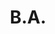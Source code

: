 ---
title: B.A.
date: 
draft: false

# descripcion
description : Aro de plata pasante

materials: Plata 925

color: Plateado

dimensions: 0,9cm x 1,2cm

code: 01-20-0435

type: "Aros"

categories: []

price: $1.640,00

# Images
# first image will be shown in the product page
images:
  # - image: "images/path_to_image"
  # La ubicacion de las imagenes es imagenes/Aros/Aros.Solo Plata/01-20-0435-b.a.
  - image: "./images/aros/solo_plata/01-20-0435-corazon-contorno-chico_a.JPG"
  - image: "./images/aros/solo_plata/01-20-0435-corazon-contorno-chico_b.JPG"
---